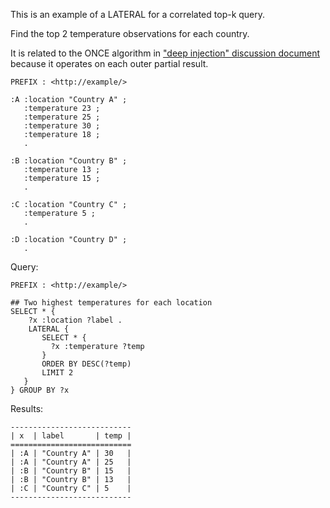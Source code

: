 This is an example of a LATERAL for a correlated top-k query.

Find the top 2 temperature observations for each country.

It is related to the ONCE algorithm in
["deep injection" discussion document](https://github.com/w3c/sparql-query/blob/main/discussion/Defining_the_DEEP_INJECTION_approach_for_EXISTS.md)
because it operates on each outer partial result.

```
PREFIX : <http://example/>

:A :location "Country A" ;
   :temperature 23 ;
   :temperature 25 ;
   :temperature 30 ;
   :temperature 18 ;
   .

:B :location "Country B" ;
   :temperature 13 ;
   :temperature 15 ;
   .

:C :location "Country C" ;
   :temperature 5 ;
   .
  
:D :location "Country D" ;
   .
```

Query:

```
PREFIX : <http://example/>

## Two highest temperatures for each location
SELECT * {
    ?x :location ?label .
    LATERAL {
       SELECT * {
         ?x :temperature ?temp
       }
       ORDER BY DESC(?temp)
       LIMIT 2
   } 
} GROUP BY ?x
```

Results:

```
---------------------------
| x  | label       | temp |
===========================
| :A | "Country A" | 30   |
| :A | "Country A" | 25   |
| :B | "Country B" | 15   |
| :B | "Country B" | 13   |
| :C | "Country C" | 5    |
---------------------------
```
